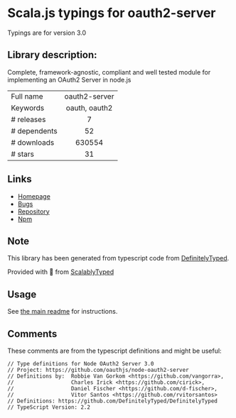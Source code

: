 
# Scala.js typings for oauth2-server

Typings are for version 3.0

## Library description:
Complete, framework-agnostic, compliant and well tested module for implementing an OAuth2 Server in node.js

|                    |                 |
| ------------------ | :-------------: |
| Full name          | oauth2-server |
| Keywords           | oauth, oauth2 |
| # releases         | 7 |
| # dependents       | 52 |
| # downloads        | 630554 |
| # stars            | 31 |

## Links
- [Homepage](https://github.com/oauthjs/node-oauth2-server#readme)
- [Bugs](https://github.com/oauthjs/node-oauth2-server/issues)
- [Repository](https://github.com/oauthjs/node-oauth2-server)
- [Npm](https://www.npmjs.com/package/oauth2-server)
    


## Note
This library has been generated from typescript code from [DefinitelyTyped](https://definitelytyped.org).

Provided with :purple_heart: from [ScalablyTyped](https://github.com/oyvindberg/ScalablyTyped)

## Usage
See [the main readme](../../readme.md) for instructions.

## Comments

These comments are from the typescript definitions and might be useful:
```
// Type definitions for Node OAuth2 Server 3.0
// Project: https://github.com/oauthjs/node-oauth2-server
// Definitions by:  Robbie Van Gorkom <https://github.com/vangorra>,
//                  Charles Irick <https://github.com/cirick>,
//                  Daniel Fischer <https://github.com/d-fischer>,
//                  Vitor Santos <https://github.com/rvitorsantos>
// Definitions: https://github.com/DefinitelyTyped/DefinitelyTyped
// TypeScript Version: 2.2

```

